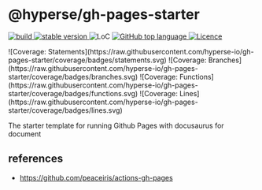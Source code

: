 # @hyperse/gh-pages-starter

<p align="left">
  <a aria-label="Build" href="https://github.com/hyperse-io/gh-pages-starter/actions?query=workflow%3ACI">
    <img alt="build" src="https://img.shields.io/github/actions/workflow/status/hyperse-io/gh-pages-starter/ci-integrity.yml?branch=main&label=ci&logo=github&style=flat-quare&labelColor=000000" />
  </a>
  <a aria-label="stable version" href="https://www.npmjs.com/package/@hyperse/gh-pages-starter">
    <img alt="stable version" src="https://img.shields.io/npm/v/%40hyperse%2Fgh-pages-starter?branch=main&label=version&logo=npm&style=flat-quare&labelColor=000000" />
  </a>
  <a>
    <img alt="LoC" src="https://img.shields.io/bundlephobia/min/%40hyperse%2Fgh-pages-starter?style=flat-quare&labelColor=000000" />
  </a>
  <a aria-label="Top language" href="https://github.com/hyperse-io/gh-pages-starter/search?l=typescript">
    <img alt="GitHub top language" src="https://img.shields.io/github/languages/top/hyperse-io/gh-pages-starter?style=flat-square&labelColor=000&color=blue">
  </a>
  <a aria-label="Licence" href="https://github.com/hyperse-io/gh-pages-starter/blob/main/LICENSE">
    <img alt="Licence" src="https://img.shields.io/github/license/hyperse-io/gh-pages-starter?style=flat-quare&labelColor=000000" />
  </a>
</p>
![Coverage: Statements](https://raw.githubusercontent.com/hyperse-io/gh-pages-starter/coverage/badges/statements.svg)
![Coverage: Branches](https://raw.githubusercontent.com/hyperse-io/gh-pages-starter/coverage/badges/branches.svg)
![Coverage: Functions](https://raw.githubusercontent.com/hyperse-io/gh-pages-starter/coverage/badges/functions.svg)
![Coverage: Lines](https://raw.githubusercontent.com/hyperse-io/gh-pages-starter/coverage/badges/lines.svg)

The starter template for running Github Pages with docusaurus for document

## references

- https://github.com/peaceiris/actions-gh-pages

